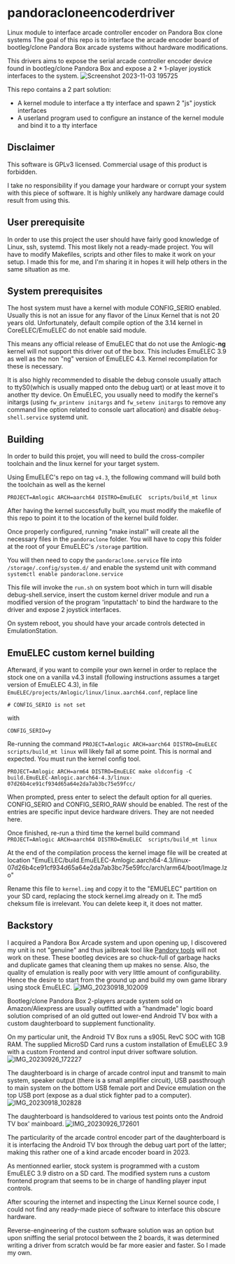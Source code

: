 # pandoracloneencoderdriver
Linux module to interface arcade controller encoder on Pandora Box clone systems
The goal of this repo is to interface the arcade encoder board of bootleg/clone Pandora Box arcade systems without hardware modifications.


This drivers aims to expose the serial arcade controller encoder device found in bootleg/clone Pandora Box and expose a 2 * 1-player joystick interfaces to the system.
![Screenshot 2023-11-03 195725](https://github.com/bennydiamond/pandoracloneencoderdriver/assets/6563977/902a9278-2160-4183-b4ae-032804a8783a)

This repo contains a 2 part solution:
- A kernel module to interface a tty interface and spawn 2 "js" joystick interfaces
- A userland program used to configure an instance of the kernel module and bind it to a tty interface


## Disclaimer

This software is GPLv3 licensed. Commercial usage of this product is forbidden.

I take no responsibility if you damage your hardware or corrupt your system with this piece of software. 
It is highly unlikely any hardware damage could result from using this. 


## User prerequisite

In order to use this project the user should have fairly good knowledge of Linux, ssh, systemd.
This most likely not a ready-made project. You will have to modify Makefiles, scripts and other files to make it work on your setup.
I made this for me, and I'm sharing it in hopes it will help others in the same situation as me.


## System prerequisites

The host system must have a kernel with module CONFIG_SERIO enabled. Usually this is not an issue for any flavor of the Linux Kernel that is not 20 years old. Unfortunately, default compile option of the 3.14 kernel in CoreELEC/EmuELEC do not enable said module. 

This means any official release of EmuELEC that do not use the Amlogic-**ng** kernel will not support this driver out of the box. This includes EmuELEC 3.9 as well as the non "ng" version of EmuELEC 4.3. 
Kernel recompilation for these is necessary.

It is also highly recommended to disable the debug console usually attach to ttyS0(which is usually mapped onto the debug uart) or at least move it to another tty device. 
On EmuELEC, you usually need to modify the kernel's initargs (using `fw_printenv initargs` and `fw_setenv initargs` to remove any command line option related to console uart allocation) and disable `debug-shell.service` systemd unit.

## Building

In order to build this projet, you will need to build the cross-compiler toolchain and the linux kernel for your target system.

Using EmuELEC's repo on tag `v4.3`, the following command will build both the toolchain as well as the kernel
```
PROJECT=Amlogic ARCH=aarch64 DISTRO=EmuELEC  scripts/build_mt linux
```

After having the kernel successfully built, you must modify the makefile of this repo to point it to the location of the kernel build folder.

Once properly configured, running "make install" will create all the necessary files in the `pandoraclone` folder. You will have to copy this folder at the root of your EmuELEC's `/storage` partition.

You will then need to copy the `pandoraclone.service` file into `/storage/.config/system.d/` and enable the systemd unit with command `systemctl enable pandoraclone.service`

This file will invoke the `run.sh` on system boot which in turn will disable debug-shell.service, insert the custom kernel driver module and run a modified version of the program 'inputattach' to bind the hardware to the driver and expose 2 joystick interfaces.


On system reboot, you should have your arcade controls detected in EmulationStation.


## EmuELEC custom kernel building

Afterward, if you want to compile your own kernel in order to replace the stock one on a vanilla v4.3 install (following instructions assumes a target version of EmuELEC 4.3), in file `EmuELEC/projects/Amlogic/linux/linux.aarch64.conf`, replace line 

```
# CONFIG_SERIO is not set
```

with
```
CONFIG_SERIO=y
```

Re-running the command `PROJECT=Amlogic ARCH=aarch64 DISTRO=EmuELEC  scripts/build_mt linux` will likely fail at some point. This is normal and expected.
You must run the kernel config tool. 
```
PROJECT=Amlogic ARCH=arm64 DISTRO=EmuELEC make oldconfig -C build.EmuELEC-Amlogic.aarch64-4.3/linux-07d26b4ce91cf934d65a64e2da7ab3bc75e59fcc/
```
When prompted, press enter to select the default option for all queries. CONFIG_SERIO and CONFIG_SERIO_RAW should be enabled. The rest of the entries are specific input device hardware drivers. They are not needed here.

Once finished, re-run a third time the kernel build command
`PROJECT=Amlogic ARCH=aarch64 DISTRO=EmuELEC  scripts/build_mt linux`

At the end of the compilation process the kernel image file will be created at location "EmuELEC/build.EmuELEC-Amlogic.aarch64-4.3/linux-07d26b4ce91cf934d65a64e2da7ab3bc75e59fcc/arch/arm64/boot/Image.lzo"

Rename this file to `kernel.img` and copy it to the "EMUELEC" partition on your SD card, replacing the stock kernel.img already on it. The md5 cheksum file is irrelevant. You can delete keep it, it does not matter.


## Backstory

I acquired a Pandora Box Arcade system and upon opening up, I discovered my unit is not "genuine" and thus jailbreak tool like [Pandory tools](https://github.com/TeamPandory/pandorytool) will not work on these. These bootleg devices are so chuck-full of garbage hacks and duplicate games that cleaning them up makes no sense. Also, the quality of emulation is really poor with very little amount of configurability. Hence the desire to start from the ground up and build my own game library using stock EmuELEC.
![IMG_20230918_102009](https://github.com/bennydiamond/pandoracloneencoderdriver/assets/6563977/e3c771a5-04c9-4439-8b65-bc67c3a537dc)

Bootleg/clone Pandora Box 2-players arcade system sold on Amazon/Aliexpress are usually outfitted with a "handmade" logic board solution comprised of an old gutted out lower-end Android TV box with a custom daughterboard to supplement functionality.

On my particular unit, the Android TV Box runs a s905L RevC SOC with 1GB RAM. The supplied MicroSD Card runs a custom installation of EmuELEC 3.9 with a custom Frontend and control input driver software solution.
![IMG_20230926_172227](https://github.com/bennydiamond/pandoracloneencoderdriver/assets/6563977/b143eb21-3cc6-48c7-b609-7560218b05a0)

The daughterboard is in charge of arcade control input and transmit to main system, speaker output (there is a small amplifier circuit), USB passthrough to main system on the bottom USB female port and Device emulation on the top USB port (expose as a dual stick fighter pad to a computer).
![IMG_20230918_102828](https://github.com/bennydiamond/pandoracloneencoderdriver/assets/6563977/420bfffc-e8b5-4357-ad56-bc8c78f29473)

The daughterboard is handsoldered to various test points onto the Android TV box' mainboard.
![IMG_20230926_172601](https://github.com/bennydiamond/pandoracloneencoderdriver/assets/6563977/cfdb3f7e-bab5-4367-88e4-2cf4b23b591f)



The particularity of the arcade control encoder part of the daughterboard is it is interfacing the Android TV box through the debug uart port of the latter; making this rather one of a kind arcade encoder board in 2023.

As mentionned earlier, stock system is programmed with a custom EmuELEC 3.9 distro on a SD card. The modified system runs a custom frontend program that seems to be in charge of handling player input controls. 

After scouring the internet and inspecting the Linux Kernel source code, I could not find any ready-made piece of software to interface this obscure hardware. 

Reverse-engineering of the custom software solution was an option but upon sniffing the serial protocol between the 2 boards, it was determined writing a driver from scratch would be far more easier and faster. So I made my own.
